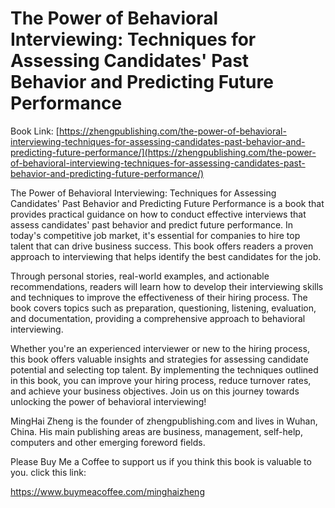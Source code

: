 # The Power of Behavioral Interviewing: Techniques for Assessing Candidates' Past Behavior and Predicting Future Performance

Book Link: [https://zhengpublishing.com/the-power-of-behavioral-interviewing-techniques-for-assessing-candidates-past-behavior-and-predicting-future-performance/](https://zhengpublishing.com/the-power-of-behavioral-interviewing-techniques-for-assessing-candidates-past-behavior-and-predicting-future-performance/)

The Power of Behavioral Interviewing: Techniques for Assessing Candidates' Past Behavior and Predicting Future Performance is a book that provides practical guidance on how to conduct effective interviews that assess candidates' past behavior and predict future performance. In today's competitive job market, it's essential for companies to hire top talent that can drive business success. This book offers readers a proven approach to interviewing that helps identify the best candidates for the job.

Through personal stories, real-world examples, and actionable recommendations, readers will learn how to develop their interviewing skills and techniques to improve the effectiveness of their hiring process. The book covers topics such as preparation, questioning, listening, evaluation, and documentation, providing a comprehensive approach to behavioral interviewing.

Whether you're an experienced interviewer or new to the hiring process, this book offers valuable insights and strategies for assessing candidate potential and selecting top talent. By implementing the techniques outlined in this book, you can improve your hiring process, reduce turnover rates, and achieve your business objectives. Join us on this journey towards unlocking the power of behavioral interviewing!

MingHai Zheng is the founder of zhengpublishing.com and lives in Wuhan, China. His main publishing areas are business, management, self-help, computers and other emerging foreword fields.

Please Buy Me a Coffee to support us if you think this book is valuable to you. click this link:

https://www.buymeacoffee.com/minghaizheng
